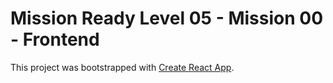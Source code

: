 # Mission Ready Level 05 - Mission 00 - Frontend

This project was bootstrapped with [Create React App](https://github.com/facebook/create-react-app).
